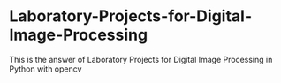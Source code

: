 # Laboratory-Projects-for-Digital-Image-Processing
This is the answer of Laboratory Projects  for  Digital Image Processing in Python with opencv
